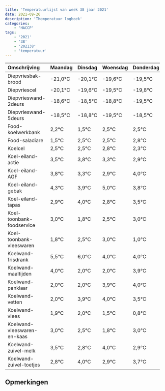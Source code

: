 ```yaml
---
title: 'Temperatuurlijst van week 38 jaar 2021'
date: 2021-09-26
description: 'Themperatuur logboek'
categories:
    - 'HACCP'
tags:
    - '2021'
    - '38'
    - '202138'
    - 'temperatuur'
---
```

|Omschrijving|Maandag|Dinsdag|Woensdag|Donderdag|Vrijdag|Zaterdag|Zondag|
|:---|:---|:---|:---|:---|:---|:---|:---|
|Diepvriesbak-brood|-21,0°C|-20,1°C|-19,6°C|-19,5°C|-19,8°C|-20,5°C|-19,5°C|
|Diepvriescel|-20,1°C|-19,6°C|-19,5°C|-19,8°C|-20,5°C|-19,5°C|-19,5°C|
|Diepvrieswand-2deurs|-18,6°C|-18,5°C|-18,8°C|-19,5°C|-18,5°C|-18,5°C|-18,2°C|
|Diepvrieswand-5deurs|-18,5°C|-18,8°C|-19,5°C|-18,5°C|-18,5°C|-18,2°C|-18,7°C|
|Food-koelwerkbank|2,2°C|1,5°C|2,5°C|2,5°C|2,8°C|2,3°C|1,9°C|
|Food-saladiare|1,5°C|2,5°C|2,5°C|2,8°C|2,3°C|1,9°C|3,0°C|
|Koelcel|2,5°C|2,5°C|2,8°C|2,3°C|1,9°C|3,0°C|1,8°C|
|Koel-eiland-actie|3,5°C|3,8°C|3,3°C|2,9°C|4,0°C|2,8°C|3,5°C|
|Koel-eiland-AGF|3,8°C|3,3°C|2,9°C|4,0°C|2,8°C|3,5°C|4,0°C|
|Koel-eiland-gebak|4,3°C|3,9°C|5,0°C|3,8°C|4,5°C|5,0°C|3,0°C|
|Koel-eiland-tapas|2,9°C|4,0°C|2,8°C|3,5°C|4,0°C|2,0°C|2,0°C|
|Koel-toonbank-foodservice|3,0°C|1,8°C|2,5°C|3,0°C|1,0°C|1,0°C|2,9°C|
|Koel-toonbank-vleeswaren|1,8°C|2,5°C|3,0°C|1,0°C|1,0°C|2,9°C|3,0°C|
|Koelwand-frisdrank|5,5°C|6,0°C|4,0°C|4,0°C|5,9°C|6,0°C|5,5°C|
|Koelwand-maaltijden|4,0°C|2,0°C|2,0°C|3,9°C|4,0°C|3,5°C|2,8°C|
|Koelwand-panklaar|2,0°C|2,0°C|3,9°C|4,0°C|3,5°C|2,8°C|4,0°C|
|Koelwand-vetten|2,0°C|3,9°C|4,0°C|3,5°C|2,8°C|4,0°C|2,9°C|
|Koelwand-vlees|1,9°C|2,0°C|1,5°C|0,8°C|2,0°C|0,9°C|1,7°C|
|Koelwand-vleeswaren-en-kaas|3,0°C|2,5°C|1,8°C|3,0°C|1,9°C|2,7°C|2,3°C|
|Koelwand-zuivel-melk|3,5°C|2,8°C|4,0°C|2,9°C|3,7°C|3,3°C|3,8°C|
|Koelwand-zuivel-toetjes|2,8°C|4,0°C|2,9°C|3,7°C|3,3°C|3,8°C|2,0°C|

## Opmerkingen


